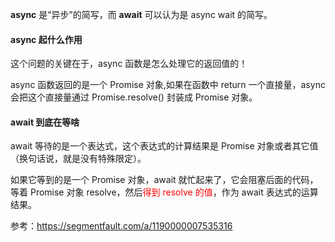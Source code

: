 **async** 是“异步”的简写，而 **await** 可以认为是 async wait 的简写。

#### async 起什么作用

这个问题的关键在于，async 函数是怎么处理它的返回值的！

async 函数返回的是一个 Promise 对象,如果在函数中 return 一个直接量，async 会把这个直接量通过 Promise.resolve() 封装成 Promise 对象。

#### await 到底在等啥

await 等待的是一个表达式，这个表达式的计算结果是 Promise 对象或者其它值（换句话说，就是没有特殊限定）。

如果它等到的是一个 Promise 对象，await 就忙起来了，它会阻塞后面的代码，等着 Promise 对象 resolve，然后<font color=red>得到 resolve 的值</font>，作为 await 表达式的运算结果。

参考：https://segmentfault.com/a/1190000007535316